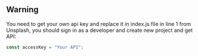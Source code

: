 ## Warning
You need to get your own api key and replace it in index.js file in line 1 from Unsplash, you should sign in as a developer and create new project and get API:

```javascript
const accessKey = "Your API";
```
